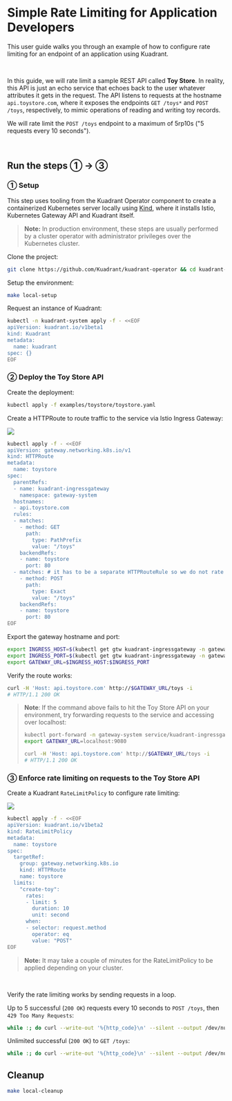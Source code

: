 # Simple Rate Limiting for Application Developers

This user guide walks you through an example of how to configure rate limiting for an endpoint of an application using Kuadrant.

<br/>

In this guide, we will rate limit a sample REST API called **Toy Store**. In reality, this API is just an echo service that echoes back to the user whatever attributes it gets in the request. The API listens to requests at the hostname `api.toystore.com`, where it exposes the endpoints `GET /toys*` and `POST /toys`, respectively, to mimic operations of reading and writing toy records.

We will rate limit the `POST /toys` endpoint to a maximum of 5rp10s ("5 requests every 10 seconds").

<br/>

## Run the steps ① → ③

### ① Setup

This step uses tooling from the Kuadrant Operator component to create a containerized Kubernetes server locally using [Kind](https://kind.sigs.k8s.io),
where it installs Istio, Kubernetes Gateway API and Kuadrant itself.

> **Note:** In production environment, these steps are usually performed by a cluster operator with administrator privileges over the Kubernetes cluster.

Clone the project:

```sh
git clone https://github.com/Kuadrant/kuadrant-operator && cd kuadrant-operator
```

Setup the environment:

```sh
make local-setup
```

Request an instance of Kuadrant:

```sh
kubectl -n kuadrant-system apply -f - <<EOF
apiVersion: kuadrant.io/v1beta1
kind: Kuadrant
metadata:
  name: kuadrant
spec: {}
EOF
```

### ② Deploy the Toy Store API

Create the deployment:

```sh
kubectl apply -f examples/toystore/toystore.yaml
```

Create a HTTPRoute to route traffic to the service via Istio Ingress Gateway:

![](https://i.imgur.com/rdN8lo3.png)

```sh
kubectl apply -f - <<EOF
apiVersion: gateway.networking.k8s.io/v1
kind: HTTPRoute
metadata:
  name: toystore
spec:
  parentRefs:
  - name: kuadrant-ingressgateway
    namespace: gateway-system
  hostnames:
  - api.toystore.com
  rules:
  - matches:
    - method: GET
      path:
        type: PathPrefix
        value: "/toys"
    backendRefs:
    - name: toystore
      port: 80
  - matches: # it has to be a separate HTTPRouteRule so we do not rate limit other endpoints
    - method: POST
      path:
        type: Exact
        value: "/toys"
    backendRefs:
    - name: toystore
      port: 80
EOF
```

Export the gateway hostname and port:

```sh
export INGRESS_HOST=$(kubectl get gtw kuadrant-ingressgateway -n gateway-system -o jsonpath='{.status.addresses[0].value}')
export INGRESS_PORT=$(kubectl get gtw kuadrant-ingressgateway -n gateway-system -o jsonpath='{.spec.listeners[?(@.name=="http")].port}')
export GATEWAY_URL=$INGRESS_HOST:$INGRESS_PORT
```

Verify the route works:

```sh
curl -H 'Host: api.toystore.com' http://$GATEWAY_URL/toys -i
# HTTP/1.1 200 OK
```

> **Note**: If the command above fails to hit the Toy Store API on your environment, try forwarding requests to the service and accessing over localhost:
>
> ```sh
> kubectl port-forward -n gateway-system service/kuadrant-ingressgateway-istio 9080:80 >/dev/null 2>&1 &
> export GATEWAY_URL=localhost:9080
> ```
> ```sh
> curl -H 'Host: api.toystore.com' http://$GATEWAY_URL/toys -i
> # HTTP/1.1 200 OK
> ```

### ③ Enforce rate limiting on requests to the Toy Store API

Create a Kuadrant `RateLimitPolicy` to configure rate limiting:

![](https://i.imgur.com/2A9sXXs.png)

```sh
kubectl apply -f - <<EOF
apiVersion: kuadrant.io/v1beta2
kind: RateLimitPolicy
metadata:
  name: toystore
spec:
  targetRef:
    group: gateway.networking.k8s.io
    kind: HTTPRoute
    name: toystore
  limits:
    "create-toy":
      rates:
      - limit: 5
        duration: 10
        unit: second
      when:
      - selector: request.method
        operator: eq
        value: "POST"
EOF
```

> **Note:** It may take a couple of minutes for the RateLimitPolicy to be applied depending on your cluster.

<br/>

Verify the rate limiting works by sending requests in a loop.

Up to 5 successful (`200 OK`) requests every 10 seconds to `POST /toys`, then `429 Too Many Requests`:

```sh
while :; do curl --write-out '%{http_code}\n' --silent --output /dev/null -H 'Host: api.toystore.com' http://$GATEWAY_URL/toys -X POST | grep -E --color "\b(429)\b|$"; sleep 1; done
```

Unlimited successful (`200 OK`) to `GET /toys`:

```sh
while :; do curl --write-out '%{http_code}\n' --silent --output /dev/null -H 'Host: api.toystore.com' http://$GATEWAY_URL/toys | grep -E --color "\b(429)\b|$"; sleep 1; done
```

## Cleanup

```sh
make local-cleanup
```
